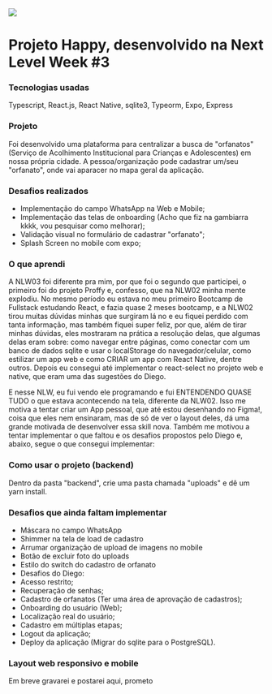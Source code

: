 <img src="readme-screens/web-screen.gif" >

# Projeto Happy, desenvolvido na Next Level Week #3

### Tecnologias usadas
Typescript, React.js, React Native, sqlite3, Typeorm, Expo, Express

### Projeto
Foi desenvolvido uma plataforma para centralizar a busca de "orfanatos" (Serviço de Acolhimento Institucional para Crianças e Adolescentes) em nossa própria cidade. A pessoa/organização pode cadastrar um/seu "orfanato", onde vai aparacer no mapa geral da aplicação.

### Desafios realizados
* Implementação do campo WhatsApp na Web e Mobile;
* Implementação das telas de onboarding (Acho que fiz na gambiarra kkkk, vou pesquisar como melhorar);
* Validação visual no formulário de cadastrar "orfanato";
* Splash Screen no mobile com expo;

### O que aprendi
A NLW03 foi diferente pra mim, por que foi o segundo que participei, o primeiro foi do projeto Proffy e, confesso, que na NLW02 minha mente explodiu. No mesmo período eu estava no meu primeiro Bootcamp de Fullstack estudando React, e fazia quase 2 meses bootcamp, e a NLW02 tirou muitas dúvidas minhas que surgiram lá no e eu fiquei perdido com tanta informação, mas também fiquei super feliz, por que, além de tirar minhas dúvidas, eles mostraram na prática a resolução delas, que algumas delas eram sobre: como navegar entre páginas, como conectar com um banco de dados sqlite e usar o localStorage do navegador/celular, como estilizar um app web e como CRIAR um app com React Native, dentre outros. Depois eu consegui até implementar o react-select no projeto web e native, que eram uma das sugestões do Diego.

E nesse NLW, eu fui vendo ele programando e fui ENTENDENDO QUASE TUDO o que estava acontecendo na tela, diferente da NLW02. Isso me motiva a tentar criar um App pessoal, que até estou desenhando no Figma!, coisa que eles nem ensinaram, mas de só de ver o layout deles, dá uma grande motivada de desenvolver essa skill nova. Também me motivou a tentar implementar o que faltou e os desafios propostos pelo Diego e, abaixo, segue o que consegui implementar:

### Como usar o projeto (backend)
Dentro da pasta "backend", crie uma pasta chamada "uploads" e dê um yarn install.

### Desafios que ainda faltam implementar
* Máscara no campo WhatsApp
* Shimmer na tela de load de cadastro
* Arrumar organização de upload de imagens no mobile
* Botão de excluir foto do uploads
* Estilo do switch do cadastro de orfanato
* Desafios do Diego:
 * Acesso restrito;
 * Recuperação de senhas;
 * Cadastro de orfanatos (Ter uma área de aprovação de cadastros);
 * Onboarding do usuário (Web);
 * Localização real do usuário;
 * Cadastro em múltiplas etapas;
 * Logout da aplicação;
 * Deploy da aplicação (Migrar do sqlite para o PostgreSQL).

### Layout web responsivo e mobile
Em breve gravarei e postarei aqui, prometo
